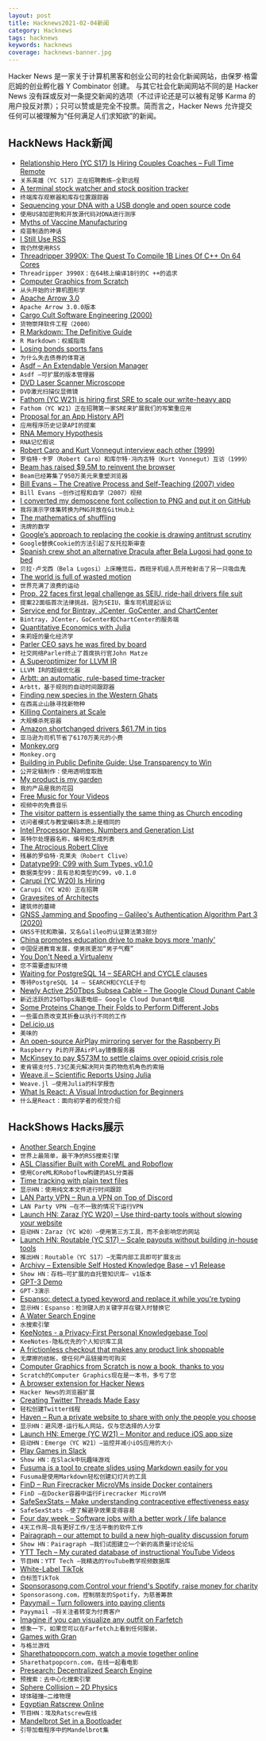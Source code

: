 ```yaml
---
layout: post
title: Hacknews2021-02-04新闻
category: Hacknews
tags: hacknews
keywords: hacknews
coverage: hacknews-banner.jpg
---
```


Hacker News 是一家关于计算机黑客和创业公司的社会化新闻网站，由保罗·格雷厄姆的创业孵化器 Y Combinator 创建。
与其它社会化新闻网站不同的是 Hacker News 没有踩或反对一条提交新闻的选项（不过评论还是可以被有足够 Karma 的用户投反对票）；只可以赞或是完全不投票。简而言之，Hacker News 允许提交任何可以被理解为“任何满足人们求知欲”的新闻。

## HackNews Hack新闻


- [Relationship Hero (YC S17) Is Hiring Couples Coaches – Full Time Remote](https://relationshiphero.com/careers?role=coach)
- `关系英雄（YC S17）正在招聘教练–全职远程`
- [A terminal stock watcher and stock position tracker](https://github.com/achannarasappa/ticker)
- `终端库存观察器和库存位置跟踪器`
- [Sequencing your DNA with a USB dongle and open source code](https://stackoverflow.blog/2021/02/03/sequencing-your-dna-with-a-usb-dongle-and-open-source-code/)
- `使用USB加密狗和开放源代码对DNA进行测序`
- [Myths of Vaccine Manufacturing](https://blogs.sciencemag.org/pipeline/archives/2021/02/02/myths-of-vaccine-manufacturing)
- `疫苗制造的神话`
- [I Still Use RSS](https://atthis.link/blog/2021/rss.html)
- `我仍然使用RSS`
- [Threadripper 3990X: The Quest To Compile 1B Lines Of C++ On 64 Cores](https://blogs.embarcadero.com/threadripper-3990x-the-quest-to-compile-1-billion-lines-of-c-on-64-cores/)
- `Threadripper 3990X：在64核上编译1B行的C ++的追求`
- [Computer Graphics from Scratch](https://gabrielgambetta.com/computer-graphics-from-scratch/)
- `从头开始的计算机图形学`
- [Apache Arrow 3.0](https://arrow.apache.org/blog/2021/01/25/3.0.0-release/)
- `Apache Arrow 3.0.0版本`
- [Cargo Cult Software Engineering (2000)](https://stevemcconnell.com/articles/cargo-cult-software-engineering/)
- `货物崇拜软件工程（2000）`
- [R Markdown: The Definitive Guide](https://bookdown.org/yihui/rmarkdown/)
- `R Markdown：权威指南`
- [Losing bonds sports fans](https://www.sapiens.org/culture/football-fans/)
- `为什么失去债券的体育迷`
- [Asdf – An Extendable Version Manager](https://asdf-vm.com/)
- `Asdf –可扩展的版本管理器`
- [DVD Laser Scanner Microscope](https://www.gaudi.ch/GaudiLabs/?page_id=652)
- `DVD激光扫描仪显微镜`
- [Fathom (YC W21) is hiring first SRE to scale our write-heavy app](https://www.workatastartup.com/jobs/41480)
- `Fathom（YC W21）正在招聘第一家SRE来扩展我们的写繁重应用`
- [Proposal for an App History API](https://github.com/WICG/proposals/issues/20)
- `应用程序历史记录API的提案`
- [RNA Memory Hypothesis](https://scottlocklin.wordpress.com/2021/02/03/rna-memory-hypothesis/)
- `RNA记忆假说`
- [Robert Caro and Kurt Vonnegut interview each other (1999)](https://www.robertcaro.com/interview-with-kurt-vonnegut/)
- `罗伯特·卡罗（Robert Caro）和库尔特·冯内古特（Kurt Vonnegut）互访（1999）`
- [Beam has raised $9.5M to reinvent the browser](https://sifted.eu/articles/beam/)
- `Beam已经筹集了950万美元来重塑浏览器`
- [Bill Evans – The Creative Process and Self-Teaching (2007) video](https://www.youtube.com/watch?v=YEHWaGuurUk)
- `Bill Evans –创作过程和自学（2007）视频`
- [I converted my demoscene font collection to PNG and put it on GitHub](https://github.com/ianhan/BitmapFonts)
- `我将演示字体集转换为PNG并放在GitHub上`
- [The mathematics of shuffling](https://plus.maths.org/content/mathematics-shuffling)
- `洗牌的数学`
- [Google’s approach to replacing the cookie is drawing antitrust scrutiny](https://digiday.com/media/why-googles-approach-to-replacing-the-cookie-is-drawing-antitrust-scrutiny)
- `Google替换Cookie的方法引起了反托拉斯审查`
- [Spanish crew shot an alternative Dracula after Bela Lugosi had gone to bed](https://www.theguardian.com/film/2021/feb/03/they-came-at-night-how-a-spanish-crew-shot-an-alternative-dracula-after-bela-lugosi-had-gone-to-bed)
- `贝拉·卢戈西（Bela Lugosi）上床睡觉后，西班牙机组人员开枪射击了另一只吸血鬼`
- [The world is full of wasted motion](https://www.neelnanda.io/blog/mini-blog-post-22-the-8020-rule)
- `世界充满了浪费的运动`
- [Prop. 22 faces first legal challenge as SEIU, ride-hail drivers file suit](https://www.latimes.com/business/technology/story/2021-01-12/prop-22-faces-first-legal-challenge-from-ride-share-drivers-seiu)
- `提案22面临首次法律挑战，因为SEIU，乘车司机提起诉讼`
- [Service end for Bintray, JCenter, GoCenter, and ChartCenter](https://jfrog.com/blog/into-the-sunset-bintray-jcenter-gocenter-and-chartcenter/)
- `Bintray，JCenter，GoCenter和ChartCenter的服务端`
- [Quantitative Economics with Julia](https://julia.quantecon.org/index_toc.html)
- `朱莉娅的量化经济学`
- [Parler CEO says he was fired by board](https://www.reuters.com/article/ctech-us-parler-ceo-idCAKBN2A33B0-OCATC)
- `社交网络Parler终止了首席执行官John Matze`
- [A Superoptimizer for LLVM IR](https://github.com/google/souper)
- `LLVM IR的超级优化器`
- [Arbtt: an automatic, rule-based time-tracker](http://arbtt.nomeata.de/#what)
- `Arbtt，基于规则的自动时间跟踪器`
- [Finding new species in the Western Ghats](https://fiftytwo.in/story/succession/)
- `在西高止山脉寻找新物种`
- [Killing Containers at Scale](https://blog.repl.it/killing-containers-at-scale)
- `大规模杀死容器`
- [Amazon shortchanged drivers $61.7M in tips](https://www.washingtonpost.com/technology/2021/02/02/amazon-ftc-tip-settlement/)
- `亚马逊为司机节省了6170万美元的小费`
- [Monkey.org](https://monkey.org/)
- `Monkey.org`
- [Building in Public Definite Guide: Use Transparency to Win](https://kevoncheung.com/building-in-public)
- `公开定稿制作：使用透明度取胜`
- [My product is my garden](https://herman.bearblog.dev/my-product-is-my-garden/)
- `我的产品是我的花园`
- [Free Music for Your Videos](https://www.audiak.com/)
- `视频中的免费音乐`
- [The visitor pattern is essentially the same thing as Church encoding](https://www.haskellforall.com/2021/01/the-visitor-pattern-is-essentially-same.html)
- `访问者模式与教堂编码本质上是相同的`
- [Intel Processor Names, Numbers and Generation List](https://www.intel.com/content/www/us/en/processors/processor-numbers.html)
- `英特尔处理器名称，编号和生成列表`
- [The Atrocious Robert Clive](https://www.guernicamag.com/another-atrocious-man-named-clive/)
- `残暴的罗伯特·克莱夫（Robert Clive）`
- [Datatype99: C99 with Sum Types, v0.1.0](https://github.com/Hirrolot/datatype99)
- `数据类型99：具有总和类型的C99，v0.1.0`
- [Carupi (YC W20) Is Hiring](https://www.workatastartup.com/jobs/41980)
- `Carupi（YC W20）正在招聘`
- [Gravesites of Architects](https://thereader.mitpress.mit.edu/a-guide-to-the-gravesites-of-architects/)
- `建筑师的墓碑`
- [GNSS Jamming and Spoofing – Galileo's Authentication Algorithm Part 3 (2020)](https://berthub.eu/articles/posts/galileos-authentication-algorithm-part-3/)
- `GNSS干扰和欺骗，又名Galileo的认证算法第3部分`
- [China promotes education drive to make boys more 'manly'](https://www.bbc.com/news/world-asia-china-55926248)
- `中国促进教育发展，使男孩更加“男子气概”`
- [You Don't Need a Virtualenv](https://frostming.com/2021/01-22/introducing-pdm/)
- `您不需要虚拟环境`
- [Waiting for PostgreSQL 14 – SEARCH and CYCLE clauses](https://www.depesz.com/2021/02/04/waiting-for-postgresql-14-search-and-cycle-clauses/)
- `等待PostgreSQL 14 – SEARCH和CYCLE子句`
- [Newly Active 250Tbps Subsea Cable – The Google Cloud Dunant Cable](https://cloud.google.com/blog/products/infrastructure/googles-dunant-subsea-cable-is-now-ready-for-service)
- `新近活跃的250Tbps海底电缆– Google Cloud Dunant电缆`
- [Some Proteins Change Their Folds to Perform Different Jobs](https://www.quantamagazine.org/metamorphic-proteins-change-their-folds-for-different-jobs-20210203/)
- `一些蛋白质改变其折叠以执行不同的工作`
- [Del.icio.us](https://del.icio.us/?)
- `美味的`
- [An open-source AirPlay mirroring server for the Raspberry Pi](https://github.com/FD-/RPiPlay)
- `Raspberry Pi的开源AirPlay镜像服务器`
- [McKinsey to pay $573M to settle claims over opioid crisis role](https://www.reuters.com/article/us-usa-mckinsey-idUSKBN2A405Q)
- `麦肯锡支付5.73亿美元解决阿片类药物危机角色的索赔`
- [Weave.jl – Scientific Reports Using Julia](https://weavejl.mpastell.com/stable/)
- `Weave.jl –使用Julia的科学报告`
- [What Is React: A Visual Introduction for Beginners](https://learnreact.design/posts/what-is-react)
- `什么是React：面向初学者的视觉介绍`


## HackShows Hacks展示

- [ Another Search Engine](https://datorss.com)
- `世界上最简单，最干净的RSS搜索引擎`
- [ ASL Classifier Built with CoreML and Roboflow](https://github.com/narner/ASL-Classifier-Demo)
- `使用CoreML和Roboflow构建的ASL分类器`
- [ Time tracking with plain text files](https://github.com/jotaen/klog)
- `显示HN：使用纯文本文件进行时间跟踪`
- [ LAN Party VPN – Run a VPN on Top of Discord](https://github.com/gyf304/lpvpn)
- `LAN Party VPN –在不一致的情况下运行VPN`
- [Launch HN: Zaraz (YC W20) – Use third-party tools without slowing your website](item?id=26002657)
- `启动HN：Zaraz（YC W20）–使用第三方工具，而不会影响您的网站`
- [Launch HN: Routable (YC S17) – Scale payouts without building in-house tools](item?id=26004340)
- `推出HN：Routable（YC S17）–无需内部工具即可扩展支出`
- [ Archivy – Extensible Self Hosted Knowledge Base – v1 Release](https://archivy.github.io)
- `Show HN：存档–可扩展的自托管知识库– v1版本`
- [ GPT-3 Demo](https://gpt3demo.com/)
- `GPT-3演示`
- [ Espanso: detect a typed keyword and replace it while you're typing](https://espanso.org/)
- `显示HN：Espanso：检测键入的关键字并在键入时替换它`
- [ A Water Search Engine](https://findtap.com/)
- `水搜索引擎`
- [ KeeNotes - a Privacy-First Personal Knowledgebase Tool](https://github.com/keevol/keenotes-desktop)
- `KeeNotes-隐私优先的个人知识库工具`
- [ A frictionless checkout that makes any product link shoppable](https://heartface.co)
- `无摩擦的结帐，使任何产品链接均可购买`
- [ Computer Graphics from Scratch is now a book, thanks to you](https://nostarch.com/computer-graphics-scratch)
- `Scratch的Computer Graphics现在是一本书，多亏了您`
- [ A browser extension for Hacker News](https://github.com/djyde/hackernews-refinder)
- `Hacker News的浏览器扩展`
- [ Creating Twitter Threads Made Easy](https://threadmaker.co)
- `轻松创建Twitter线程`
- [ Haven – Run a private website to share with only the people you choose](https://havenweb.org/)
- `显示HN：避风港-运行私人网站，仅与您选择的人分享`
- [Launch HN: Emerge (YC W21) – Monitor and reduce iOS app size](item?id=26014180)
- `启动HN：Emerge（YC W21）–监控并减小iOS应用的大小`
- [ Play Games in Slack](https://bored.social/)
- `Show HN：在Slack中玩趣味游戏`
- [ Fusuma is a tool to create slides using Markdown easily for you](https://github.com/hiroppy/fusuma)
- `Fusuma是使用Markdown轻松创建幻灯片的工具`
- [ FinD – Run Firecracker MicroVMs inside Docker containers](https://github.com/anyfiddle/find)
- `FinD –在Docker容器中运行Firecracker MicroVM`
- [ SafeSexStats – Make understanding contraceptive effectiveness easy](https://safesexstats.com/)
- `SafeSexStats –使了解避孕效果变得容易`
- [ Four day week – Software jobs with a better work / life balance](https://www.fourdayweek.io/)
- `4天工作周–具有更好工作/生活平衡的软件工作`
- [ Pairagraph – our attempt to build a new high-quality discussion forum](http://pairagraph.com)
- `Show HN：Pairagraph –我们试图建立一个新的高质量讨论论坛`
- [ YTT Tech – My curated database of instructional YouTube Videos](https://ytt-tech.com)
- `节目HN：YTT Tech –我精选的YouTube教学视频数据库`
- [ White-Label TikTok](https://alvin5.com)
- `白标签TikTok`
- [ Sponsorasong.com,Control your friend's Spotify, raise money for charity](https://sponsorasong.com)
- `Sponsorasong.com，控制朋友的Spotify，为慈善筹款`
- [ Payymail – Turn followers into paying clients](https://payymail.com)
- `Payymail –将关注者转变为付费客户`
- [ Imagine if you can visualize any outfit on Farfetch](https://webdemo.tryoncloth.com)
- `想象一下，如果您可以在Farfetch上看到任何服装，`
- [ Games with Gran](https://www.gameswithgran.com/)
- `与格兰游戏`
- [ Sharethatpopcorn.com, watch a movie together online](https://www.sharethatpopcorn.com/)
- `Sharethatpopcorn.com，在线一起看电影`
- [ Presearch: Decentralized Search Engine](https://presearch.org)
- `预搜索：去中心化搜索引擎`
- [ Sphere Collision – 2D Physics](https://github.com/victorqribeiro/sphereCollision)
- `球体碰撞–二维物理`
- [ Egyptian Ratscrew Online](https://playcards.club)
- `节目HN：埃及Ratscrew在线`
- [ Mandelbrot Set in a Bootloader](https://github.com/encse/bootloader)
- `引导加载程序中的Mandelbrot集`

